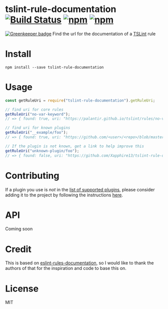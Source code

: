 # tslint-rule-documentation [![Build Status](https://img.shields.io/travis/Xapphire13/tslint-rule-documentation/master.svg)](https://travis-ci.org/Xapphire13/tslint-rule-documentation) [![npm](https://img.shields.io/npm/v/tslint-rule-documentation.svg)](https://www.npmjs.com/package/tslint-rule-documentation) [![npm](https://img.shields.io/npm/dt/tslint-rule-documentation.svg)](https://www.npmjs.com/package/tslint-rule-documentation)

[![Greenkeeper badge](https://badges.greenkeeper.io/Xapphire13/tslint-rule-documentation.svg)](https://greenkeeper.io/)
Find the url for the documentation of a [TSLint](https://palantir.github.io/tslint/) rule

# Install
```
npm install --save tslint-rule-documentation
```

# Usage
```js
const getRuleUri = require("tslint-rule-documentation").getRuleUri;

// find uri for core rules
getRuleUri("no-var-keyword");
// => { found: true, uri: "https://palantir.github.io/tslint/rules/no-var-keyword"}

// find uri for known plugins
getRuleUri("__example/foo");
// => { found: true, uri: "https://github.com/<user>/<repo>/blob/master/docs/foo.md"}

// If the plugin is not known, get a link to help improve this
getRuleUri("unknown-plugin/foo");
// => { found: false, uri: "https://github.com/Xapphire13/tslint-rule-documentation/blob/master/CONTRIBUTING.md"}
```

# Contributing
If a plugin you use is _not_ in the [list of supported plugins](https://github.com/Xapphire13/tslint-rule-documentation/blob/master/src/plugins.json),
please consider adding it to the project by following the instructions [here](https://github.com/Xapphire13/tslint-rule-documentation/blob/master/CONTRIBUTING.md).

# API
Coming soon

# Credit
This is based on [eslint-rules-documentation](https://github.com/jfmengels/eslint-rule-documentation), so I would like to thank the authors of that for the inspiration and code to base this on.

# License
MIT
